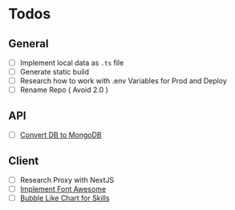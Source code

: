 # Todos

## General

- [ ] Implement local data as `.ts` file
- [ ] Generate static build
- [ ] Research how to work with .env Variables for Prod and Deploy
- [ ] Rename Repo ( Avoid 2.0 )

## API
- [ ] [Convert DB to MongoDB](https://strapi.io/documentation/v3.x/guides/databases.html#mongodb-installation)

## Client
- [ ] Research Proxy with NextJS
- [ ] [Implement Font Awesome](https://dev.to/vuongddang/how-to-use-fontawesome-in-next-js-5bl5)
- [ ] [Bubble Like Chart for Skills](https://www.npmjs.com/package/@weknow/react-bubble-chart-d3)
